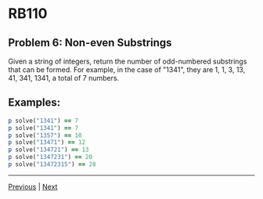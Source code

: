 # RB110
## Problem 6: Non-even Substrings

Given a string of integers, return the number of odd-numbered substrings that can be formed. For example, in the case of "1341", they are 1, 1, 3, 13, 41, 341, 1341, a total of 7 numbers.

## Examples:

```ruby
p solve("1341") == 7
p solve("1341") == 7
p solve("1357") == 10
p solve("13471") == 12
p solve("134721") == 13
p solve("1347231") == 20
p solve("13472315") == 28
```

---

[Previous](05.md) | [Next](07.md)
